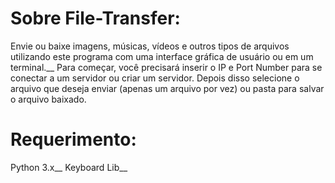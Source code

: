 # Sobre File-Transfer:

Envie ou baixe imagens, músicas, vídeos e outros tipos de arquivos utilizando este programa com uma interface gráfica de usuário ou em um terminal.__ 
Para começar, você precisará inserir o IP e Port Number para se conectar a um servidor ou criar um servidor. Depois disso selecione o arquivo que deseja enviar (apenas um arquivo por vez) ou pasta para salvar o arquivo baixado.

# Requerimento:
Python 3.x__
Keyboard Lib__

